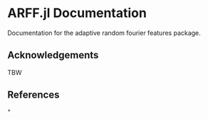 # ARFF.jl Documentation

Documentation for the adaptive random fourier features package.

## Acknowledgements
TBW

## References
```@bibliography
*
```